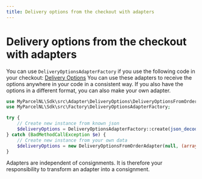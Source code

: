 ```yaml
---
title: Delivery options from the checkout with adapters
---
```


# Delivery options from the checkout with adapters

You can use `DeliveryOptionsAdapterFactory` if you use the following code in your
checkout: [Delivery Options](https://github.com/myparcelnl/delivery-options)
You can use these adapters to receive the options anywhere in your code in a consistent way. If you also have the
options in a different format, you can also make your own adapter.

```php
use MyParcelNL\Sdk\src\Adapter\DeliveryOptions\DeliveryOptionsFromOrderAdapter;
use MyParcelNL\Sdk\src\Factory\DeliveryOptionsAdapterFactory;

try {
	// Create new instance from known json
	$deliveryOptions = DeliveryOptionsAdapterFactory::create(json_decode($dataFromCheckout));
} catch (BadMethodCallException $e) {
	// Create new instance from your own data
	$deliveryOptions = new DeliveryOptionsFromOrderAdapter(null, (array) $meta);
}
```

Adapters are independent of consignments. It is therefore your responsibility to transform an adapter into a
consignment.
